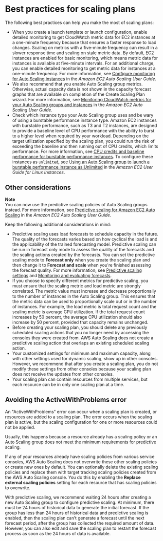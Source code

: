 # Best practices for scaling plans<a name="best-practices-for-scaling-plans"></a>

The following best practices can help you make the most of scaling plans:
+ When you create a launch template or launch configuration, enable detailed monitoring to get CloudWatch metric data for EC2 instances at a one\-minute frequency because that ensures a faster response to load changes\. Scaling on metrics with a five\-minute frequency can result in a slower response time and scaling on stale metric data\. By default, EC2 instances are enabled for basic monitoring, which means metric data for instances is available at five\-minute intervals\. For an additional charge, you can enable detailed monitoring to get metric data for instances at a one\-minute frequency\. For more information, see [Configure monitoring for Auto Scaling instances](https://docs.aws.amazon.com/autoscaling/ec2/userguide/enable-as-instance-metrics.html) in the *Amazon EC2 Auto Scaling User Guide*\.
+ We also recommend that you enable Auto Scaling group metrics\. Otherwise, actual capacity data is not shown in the capacity forecast graphs that are available on completion of the Create Scaling Plan wizard\. For more information, see [Monitoring CloudWatch metrics for your Auto Scaling groups and instances](https://docs.aws.amazon.com/autoscaling/ec2/userguide/as-instance-monitoring.html) in the *Amazon EC2 Auto Scaling User Guide*\.
+ Check which instance type your Auto Scaling group uses and be wary of using a burstable performance instance type\. Amazon EC2 instances with burstable performance, such as T3 and T2 instances, are designed to provide a baseline level of CPU performance with the ability to burst to a higher level when required by your workload\. Depending on the target utilization specified by the scaling plan, you could run the risk of exceeding the baseline and then running out of CPU credits, which limits performance\. For more information, see [CPU credits and baseline performance for burstable performance instances](https://docs.aws.amazon.com/AWSEC2/latest/UserGuide/burstable-credits-baseline-concepts.html)\. To configure these instances as `unlimited`, see [Using an Auto Scaling group to launch a burstable performance instance as Unlimited](https://docs.aws.amazon.com/AWSEC2/latest/UserGuide/burstable-performance-instances-how-to.html#burstable-performance-instances-auto-scaling-grp) in the *Amazon EC2 User Guide for Linux Instances*\.

## Other considerations<a name="gs-considerations"></a>

**Note**  
You can now use the predictive scaling policies of Auto Scaling groups instead\. For more information, see [Predictive scaling for Amazon EC2 Auto Scaling](https://docs.aws.amazon.com/autoscaling/ec2/userguide/ec2-auto-scaling-predictive-scaling.html) in the *Amazon EC2 Auto Scaling User Guide*\.

Keep the following additional considerations in mind:
+ Predictive scaling uses load forecasts to schedule capacity in the future\. The quality of the forecasts varies based on how cyclical the load is and the applicability of the trained forecasting model\. Predictive scaling can be run in forecast only mode to assess the quality of the forecasts and the scaling actions created by the forecasts\. You can set the predictive scaling mode to **Forecast only** when you create the scaling plan and then change it to **Forecast and scale** when you're finished assessing the forecast quality\. For more information, see [Predictive scaling settings](gs-specify-custom-settings.md#gs-customize-predictive-scaling) and [Monitoring and evaluating forecasts](gs-create-scaling-plan.md#gs-monitoring-forecasts)\.
+ If you choose to specify different metrics for predictive scaling, you must ensure that the scaling metric and load metric are strongly correlated\. The metric value must increase and decrease proportionally to the number of instances in the Auto Scaling group\. This ensures that the metric data can be used to proportionally scale out or in the number of instances\. For example, the load metric is total request count and the scaling metric is average CPU utilization\. If the total request count increases by 50 percent, the average CPU utilization should also increase by 50 percent, provided that capacity remains unchanged\.
+ Before creating your scaling plan, you should delete any previously scheduled scaling actions that you no longer need by accessing the consoles they were created from\. AWS Auto Scaling does not create a predictive scaling action that overlaps an existing scheduled scaling action\.
+ Your customized settings for minimum and maximum capacity, along with other settings used for dynamic scaling, show up in other consoles\. However, we recommend that after you create a scaling plan, you do not modify these settings from other consoles because your scaling plan does not receive the updates from other consoles\. 
+ Your scaling plan can contain resources from multiple services, but each resource can be in only one scaling plan at a time\. 

## Avoiding the ActiveWithProblems error<a name="gs-activewithproblems"></a>

An "ActiveWithProblems" error can occur when a scaling plan is created, or resources are added to a scaling plan\. The error occurs when the scaling plan is active, but the scaling configuration for one or more resources could not be applied\.

Usually, this happens because a resource already has a scaling policy or an Auto Scaling group does not meet the minimum requirements for predictive scaling\.

If any of your resources already have scaling policies from various service consoles, AWS Auto Scaling does not overwrite these other scaling policies or create new ones by default\. You can optionally delete the existing scaling policies and replace them with target tracking scaling policies created from the AWS Auto Scaling console\. You do this by enabling the **Replace external scaling policies** setting for each resource that has scaling policies to overwrite\. 

With predictive scaling, we recommend waiting 24 hours after creating a new Auto Scaling group to configure predictive scaling\. At minimum, there must be 24 hours of historical data to generate the initial forecast\. If the group has less than 24 hours of historical data and predictive scaling is enabled, then the scaling plan can't generate a forecast until the next forecast period, after the group has collected the required amount of data\. However, you can also edit and save the scaling plan to restart the forecast process as soon as the 24 hours of data is available\.